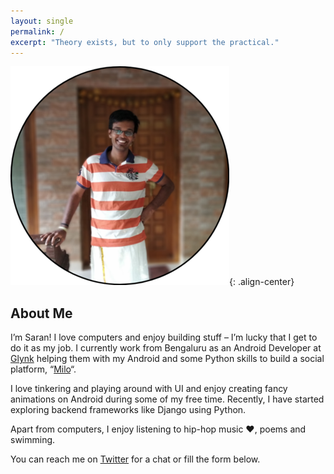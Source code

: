 ```yaml
---
layout: single
permalink: /
excerpt: "Theory exists, but to only support the practical."
---
```


![](/assets/images/PicsArt_07-16-07.16.46.png){: .align-center}

## About Me
I’m Saran! I love computers and enjoy building stuff – I’m lucky that I get to do it as my job. I currently work from Bengaluru as an Android Developer at [Glynk](https://glynk.com/) helping them with my Android and some Python skills to build a social platform, “[Milo](https://getmilo.app/)“.

I love tinkering and playing around with UI and enjoy creating fancy animations on Android during some of my free time. Recently, I have started exploring backend frameworks like Django using Python. 

Apart from computers, I enjoy listening to hip-hop music ❤️, poems and swimming.

You can reach me on [Twitter](https://twitter.com/SankaranDev) for a chat or fill the form below.
